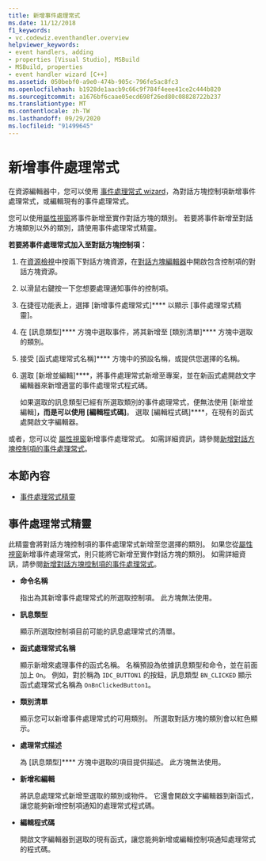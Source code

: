 ```yaml
---
title: 新增事件處理常式
ms.date: 11/12/2018
f1_keywords:
- vc.codewiz.eventhandler.overview
helpviewer_keywords:
- event handlers, adding
- properties [Visual Studio], MSBuild
- MSBuild, properties
- event handler wizard [C++]
ms.assetid: 050bebf0-a9e0-474b-905c-796fe5ac8fc3
ms.openlocfilehash: b1928de1aacb9c66c9f784f4eee41ce2c444b820
ms.sourcegitcommit: a1676bf6caae05ecd698f26ed80c08828722b237
ms.translationtype: MT
ms.contentlocale: zh-TW
ms.lasthandoff: 09/29/2020
ms.locfileid: "91499645"
---
```

# <a name="add-an-event-handler"></a>新增事件處理常式

在資源編輯器中，您可以使用 [事件處理常式 wizard](#event-handler-wizard)，為對話方塊控制項新增事件處理常式，或編輯現有的事件處理常式。

您可以使用[屬性視窗](/visualstudio/ide/reference/properties-window)將事件新增至實作對話方塊的類別。 若要將事件新增至對話方塊類別以外的類別，請使用事件處理常式精靈。

**若要將事件處理常式加入至對話方塊控制項：**

1. 在[資源檢視](../windows/how-to-create-a-resource-script-file.md#create-resources)中按兩下對話方塊資源，在[對話方塊編輯器](../windows/dialog-editor.md)中開啟包含控制項的對話方塊資源。

1. 以滑鼠右鍵按一下您想要處理通知事件的控制項。

1. 在捷徑功能表上，選擇 [新增事件處理常式]**** 以顯示 [事件處理常式精靈]。

1. 在 [訊息類型]**** 方塊中選取事件，將其新增至 [類別清單]**** 方塊中選取的類別。

1. 接受 [函式處理常式名稱]**** 方塊中的預設名稱，或提供您選擇的名稱。

1. 選取 [新增並編輯]****，將事件處理常式新增至專案，並在新函式處開啟文字編輯器來新增適當的事件處理常式程式碼。

   如果選取的訊息類型已經有所選取類別的事件處理常式，便無法使用 [新增並編輯]****，而是可以使用 [編輯程式碼]****。 選取 [編輯程式碼]****，在現有的函式處開啟文字編輯器。

或者，您可以從 [屬性視窗](/visualstudio/ide/reference/properties-window)新增事件處理常式。 如需詳細資訊，請參閱[新增對話方塊控制項的事件處理常式](../windows/adding-editing-or-deleting-controls.md)。

## <a name="in-this-section"></a>本節內容

- [事件處理常式精靈](#event-handler-wizard)

## <a name="event-handler-wizard"></a>事件處理常式精靈

此精靈會將對話方塊控制項的事件處理常式新增至您選擇的類別。 如果您從[屬性視窗](/visualstudio/ide/reference/properties-window)新增事件處理常式，則只能將它新增至實作對話方塊的類別。 如需詳細資訊，請參閱[新增對話方塊控制項的事件處理常式](../windows/adding-editing-or-deleting-controls.md)。

- **命令名稱**

  指出為其新增事件處理常式的所選取控制項。 此方塊無法使用。

- **訊息類型**

  顯示所選取控制項目前可能的訊息處理常式的清單。

- **函式處理常式名稱**

  顯示新增來處理事件的函式名稱。 名稱預設為依據訊息類型和命令，並在前面加上 `On`。 例如，對於稱為 `IDC_BUTTON1` 的按鈕，訊息類型 `BN_CLICKED` 顯示函式處理常式名稱為 `OnBnClickedButton1`。

- **類別清單**

  顯示您可以新增事件處理常式的可用類別。 所選取對話方塊的類別會以紅色顯示。

- **處理常式描述**

  為 [訊息類型]**** 方塊中選取的項目提供描述。 此方塊無法使用。

- **新增和編輯**

  將訊息處理常式新增至選取的類別或物件。 它還會開啟文字編輯器到新函式，讓您能夠新增控制項通知的處理常式程式碼。

- **編輯程式碼**

  開啟文字編輯器到選取的現有函式，讓您能夠新增或編輯控制項通知處理常式的程式碼。
